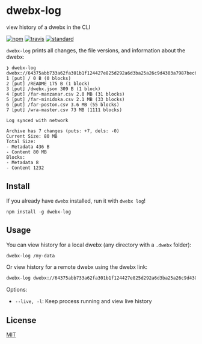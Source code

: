 # dwebx-log

view history of a dwebx in the CLI

[![npm][npm-image]][npm-url]
[![travis][travis-image]][travis-url]
[![standard][standard-image]][standard-url]

`dwebx-log` prints all changes, the file versions, and information about the dwebx:

```
❯ dwebx-log dwebx://64375abb733a62fa301b1f124427e825d292a6d3ba25a26c9d4303a7987bec65
1 [put] / 0 B (0 blocks)
2 [put] /README 175 B (1 block)
3 [put] /dwebx.json 309 B (1 block)
4 [put] /far-manzanar.csv 2.0 MB (31 blocks)
5 [put] /far-minidoka.csv 2.1 MB (33 blocks)
6 [put] /far-poston.csv 3.6 MB (55 blocks)
7 [put] /wra-master.csv 73 MB (1111 blocks)

Log synced with network

Archive has 7 changes (puts: +7, dels: -0)
Current Size: 80 MB
Total Size:
- Metadata 436 B
- Content 80 MB
Blocks:
- Metadata 8
- Content 1232
```

## Install

If you already have `dwebx` installed, run it with `dwebx log`!

```
npm install -g dwebx-log
```

## Usage

You can view history for a local dwebx (any directory with a `.dwebx` folder):

```sh
dwebx-log /my-data
```

Or view history for a remote dwebx using the dwebx link:

```sh
dwebx-log dwebx://64375abb733a62fa301b1f124427e825d292a6d3ba25a26c9d4303a7987bec65 
```

Options: 

* `--live, -l`: Keep process running and view live history

## License

[MIT](LICENSE.md)

[npm-image]: https://img.shields.io/npm/v/dwebx-log.svg?style=flat-square
[npm-url]: https://www.npmjs.com/package/dwebx-log
[travis-image]: https://img.shields.io/travis/joehand/dwebx-log.svg?style=flat-square
[travis-url]: https://travis-ci.org/joehand/dwebx-log
[standard-image]: https://img.shields.io/badge/code%20style-standard-brightgreen.svg?style=flat-square
[standard-url]: http://npm.im/standard
